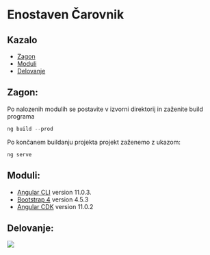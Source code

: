 # Enostaven Čarovnik


## Kazalo
* [Zagon](#zagon)
* [Moduli](#moduli)
* [Delovanje](#delovanje)



## Zagon:

Po nalozenih modulih se postavite v izvorni direktorij in zaženite build programa
```Javascript
ng build --prod
```

Po končanem buildanju projekta projekt zaženemo z ukazom:
```
ng serve
```

## Moduli:

- [Angular CLI](https://github.com/angular/angular-cli) version 11.0.3.
- [Bootstrap 4](https://ng-bootstrap.github.io/#/getting-started) version 4.5.3
- [Angular CDK](https://material.angular.io/cdk/categories) version 11.0.2


## Delovanje:

![](https://github.com/NejcZun/EnostavenCarovnik/blob/master/delovanje/delovanje.gif)







